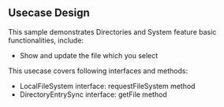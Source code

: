 ## Usecase Design

This sample demonstrates Directories and System feature basic functionalities, include:

* Show and update the file which you select

This usecase covers following interfaces and methods:

* LocalFileSystem interface: requestFileSystem method
* DirectoryEntrySync interface: getFile method
